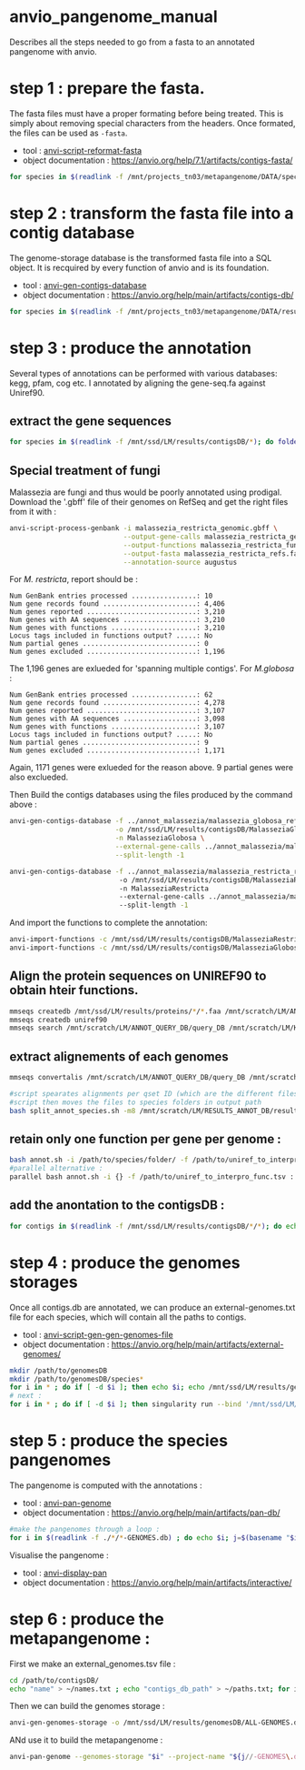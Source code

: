 # anvio_pangenome_manual
Describes all the steps needed to go from a fasta to an annotated pangenome with anvio.

# step 1 : prepare the fasta.

The fasta files must have a proper formating before being treated. This is simply about removing special characters from the headers. Once formated, the files can be used as `-fasta`.

* tool : [anvi-script-reformat-fasta](https://anvio.org/help/8/programs/anvi-script-reformat-fasta/)
* object documentation : https://anvio.org/help/7.1/artifacts/contigs-fasta/

```bash
for species in $(readlink -f /mnt/projects_tn03/metapangenome/DATA/species/*); do folder=$(basename "$species"); for genome in $(readlink -f "$species"/*.fna); do contigs=$(basename "$genome"); contigs="${contigs//\.fna/}"; anvi-script-reformat-fasta "$genome" -o "$folder"/"$contigs"_reformated.fasta --simplify-names ; done; done
```


# step 2 : transform the fasta file into a contig database

The genome-storage database is the transformed fasta file into a SQL object. It is recquired by every function of anvio and is its foundation.

* tool : [anvi-gen-contigs-database](https://anvio.org/help/8/programs/anvi-gen-contigs-database/)
* object documentation : https://anvio.org/help/main/artifacts/contigs-db/

```bash
for species in $(readlink -f /mnt/projects_tn03/metapangenome/DATA/results/reformated/*); do folder=$(basename "$species"); for formated_genome in $(readlink -f "$species"/*reformated.fasta); do contigs=$(basename "$formated_genome"); contigs="${contigs//reformated.fasta/contigs-db.db}"; anvi-gen-contigs-database -f "$formated_genome" -o /mnt/ssd/LM/results/contigsDB/"$folder"/"$contigs" --project-name "$folder"_contigs -T 80 --force-overwrite --tmp-dir /mnt/ssd/LM/temp/ ; done ; done
```

# step 3 : produce the annotation

Several types of annotations can be performed with various databases: kegg, pfam, cog etc.
I annotated by aligning the gene-seq.fa against Uniref90.

## extract the gene sequences

```bash
for species in $(readlink -f /mnt/ssd/LM/results/contigsDB/*); do folder=$(basename "$species"); for contig_db in $(readlink -f "$species"/*.db); do contigs=$(basename "$contig_db"); output_name="${contigs//contigs-db.db/genes-aa.faa}"; anvi-get-sequences-for-gene-calls -c "$contig_db" --get-aa-sequences -o /mnt/ssd/LM/results/proteins/"$folder"/"$output_name" ; done ; done
```

## Special treatment of fungi

Malassezia are fungi and thus would be poorly annotated using prodigal. Download the '.gbff' file of their genomes on RefSeq and get the right files from it with :
```bash
anvi-script-process-genbank -i malassezia_restricta_genomic.gbff \
                            --output-gene-calls malassezia_restricta_gene_calls.tsv \
                            --output-functions malassezia_restricta_functions.tsv \
                            --output-fasta malassezia_restricta_refs.fa \
                            --annotation-source augustus


```
For _M. restricta_, report should be :

```
Num GenBank entries processed ................: 10
Num gene records found .......................: 4,406
Num genes reported ...........................: 3,210
Num genes with AA sequences ..................: 3,210
Num genes with functions .....................: 3,210
Locus tags included in functions output? .....: No
Num partial genes ............................: 0
Num genes excluded ...........................: 1,196
```
The 1,196 genes are exlueded for 'spanning multiple contigs'. For _M.globosa_ :

```
Num GenBank entries processed ................: 62
Num gene records found .......................: 4,278
Num genes reported ...........................: 3,107
Num genes with AA sequences ..................: 3,098
Num genes with functions .....................: 3,107
Locus tags included in functions output? .....: No
Num partial genes ............................: 9
Num genes excluded ...........................: 1,171
```
Again, 1171 genes were exlueded for the reason above. 9 partial genes were also exclueded.

Then Build the contigs databases using the files produced by the command above :

```bash
anvi-gen-contigs-database -f ../annot_malassezia/malassezia_globosa_refs.fa \
                          -o /mnt/ssd/LM/results/contigsDB/MalasseziaGlobosa/GCF_000181695.2_ASM18169v2_genomic_contigs-db.db \
                          -n MalasseziaGlobosa \
                          --external-gene-calls ../annot_malassezia/malassezia_globosa_gene_calls.tsv \
                          --split-length -1

anvi-gen-contigs-database -f ../annot_malassezia/malassezia_restricta_refs.fa
                           -o /mnt/ssd/LM/results/contigsDB/MalasseziaRestricta/GCF_003290485.1_ASM329048v1_genomic_contigs-db.db
                           -n MalasseziaRestricta
                           --external-gene-calls ../annot_malassezia/malassezia_restricta_gene_calls.tsv
                           --split-length -1
```

And import the functions to complete the annotation:

```bash
anvi-import-functions -c /mnt/ssd/LM/results/contigsDB/MalasseziaRestricta/GCF_003290485.1_ASM329048v1_genomic_contigs-db.db -i ../annot_malassezia/malassezia_restricta_functions.tsv
anvi-import-functions -c /mnt/ssd/LM/results/contigsDB/MalasseziaGlobosa/GCF_003290485.1_ASM329048v1_genomic_contigs-db.db -i ../annot_malassezia/malassezia_globosa_functions.tsv
```


## Align the protein sequences on UNIREF90 to obtain hteir functions.

```bash
mmseqs createdb /mnt/ssd/LM/results/proteins/*/*.faa /mnt/scratch/LM/ANNOT_QUERY_DB/query_DB --dbtype 1
mmseqs createdb uniref90
mmseqs search /mnt/scratch/LM/ANNOT_QUERY_DB/query_DB /mnt/scratch/LM/KMER/UNIREF90/uniref90 /mnt/scratch/LM/RESULTS_ANNOT_DB/results_DB /mnt/ssd/LM/tmp/ --search-type 1 --start-sens 2 --sens-steps 3 -s 7 --threads 120 -a
```

## extract alignements of each genomes 

```bash
mmseqs convertalis /mnt/scratch/LM/ANNOT_QUERY_DB/query_DB /mnt/scratch/LM/KMER/UNIREF90/uniref90 /mnt/scratch/LM/RESULTS_ANNOT_DB/results_DB /mnt/scratch/LM/RESULTS_ANNOT_DB/RESULTS_DB.m8 --format
```

```bash
#script spearates alignments per qset ID (which are the different files used to build the query_DB)
#script then moves the files to species folders in output path
bash split_annot_species.sh -m8 /mnt/scratch/LM/RESULTS_ANNOT_DB/results.m8 -s /mnt/projects_tn03/metapangenome/DATA/species -o /mnt/projects_tn03/metapangenome/DATA/results/annot/
```

## retain only one function per gene per genome :

```bash
bash annot.sh -i /path/to/species/folder/ -f /path/to/uniref_to_interpro_func.tsv 
#parallel alternative :
parallel bash annot.sh -i {} -f /path/to/uniref_to_interpro_func.tsv ::: $(readlink -f /path/to/species/folder*)
```

## add the anontation to the contigsDB :

```bash
for contigs in $(readlink -f /mnt/ssd/LM/results/contigsDB/*/*); do echo $contigs; i=${contigs//\/mnt\/ssd\/LM\/results\/contigsDB\//\/mnt\/projects_tn01\/metapangenome\/DATA\/results\/gene-fasta\/}; echo "$i"; functions=${i//-CONTIGS.db/_functions.tsv}; echo "$functions"; singularity run --bind '/mnt/ssd/LM/,/mnt/projects_tn01/metapangenome/' /mnt/projects_tn01/metapangenome/tools/anvio7.sif anvi-import-functions -i "$functions" -c "$contigs" --drop-previous-annotations ; done
```

# step 4 : produce the genomes storages 

Once all contigs.db are annotated, we can produce an external-genomes.txt file for each species, which will contain all the paths to contigs.

* tool : [anvi-script-gen-gen-genomes-file](https://anvio.org/help/8/programs/anvi-script-gen-genomes-file/)
* object documentation : https://anvio.org/help/main/artifacts/external-genomes/

```bash
mkdir /path/to/genomesDB
mkdir /path/to/genomesDB/species*
for i in * ; do if [ -d $i ]; then echo $i; echo /mnt/ssd/LM/results/genomesDB/"$i"/external_genomes.txt; echo "name" > ~/names.txt ; echo "contigs_db_path" > ~/paths.txt; for j in $(readlink -fe "$i"/*CONTIGS.db); do echo "$j" >> ~/paths.txt; name=$(basename "$j"); echo "$name" >> ~/names.txt; sed -i 's/-CONTIGS\.db//g;s/[-\.]/_/g' ~/names.txt ; paste ~/names.txt ~/paths.txt > /mnt/ssd/LM/results/genomesDB/"$i"/external_genomes.txt ; done ; fi ; done
# next :
for i in * ; do if [ -d $i ]; then singularity run --bind '/mnt/ssd/LM/,/mnt/projects_tn01/metapangenome/' /mnt/projects_tn01/metapangenome/tools/anvio7.sif anvi-gen-genomes-storage -o /mnt/ssd/LM/results/genomesDB/"$i"-GENOMES.db -e /mnt/ssd/LM/results/genomesDB/"$i"/external_genomes.txt ; fi ; done
```

# step 5 : produce the species pangenomes

The pangenome is computed with the annotations :

* tool : [anvi-pan-genome](https://anvio.org/help/8/programs/anvi-pan-genome/)
* object documentation : https://anvio.org/help/main/artifacts/pan-db/

```bash
#make the pangenomes through a loop :
for i in $(readlink -f ./*/*-GENOMES.db) ; do echo $i; j=$(basename "$i"); singularity run --bind '/mnt/ssd/LM/,/mnt/projects_tn03/metapangenome/' /mnt/projects_tn03/metapangenome/tools/anvio7.sif anvi-pan-genome --genomes-storage "$i" --project-name "${j//-GENOMES\.db/_pangenome}" ; done
```

Visualise the pangenome :

* tool : [anvi-display-pan](https://anvio.org/help/8/programs/anvi-display-pan/)
* object documentation : https://anvio.org/help/main/artifacts/interactive/

# step 6 : produce the metapangenome :

First we make an external_genomes.tsv file :

```bash
cd /path/to/contigsDB/
echo "name" > ~/names.txt ; echo "contigs_db_path" > ~/paths.txt; for i in * ; do if [ -d $i ]; then echo $i; for j in $(readlink -fe "$i"/*CONTIGS.db); do echo "$j" >> ~/paths.txt; name=$(basename "$j"); echo "$i"_"$name" >> ~/names.txt; sed -i 's/-CONTIGS\.db//g;s/[-\.]/_/g' ~/names.txt ; done ; fi ; done ; paste ~/names.txt ~/paths.txt > /mnt/ssd/LM/results/genomesDB/ALL_external_genomes.txt
```

Then we can build the genomes storage : 

```bash
anvi-gen-genomes-storage -o /mnt/ssd/LM/results/genomesDB/ALL-GENOMES.db -e /mnt/ssd/LM/results/genomesDB/ALL_external_genomes.txt
```

ANd use it to build the metapangenome :

```bash
anvi-pan-genome --genomes-storage "$i" --project-name "${j//-GENOMES\.db/_pangenome}"
```

